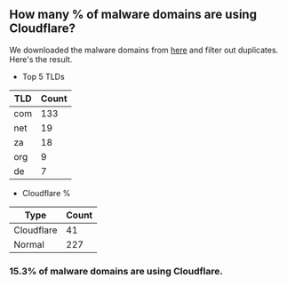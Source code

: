## How many % of malware domains are using Cloudflare?


We downloaded the malware domains from [here](https://urlhaus.abuse.ch) and filter out duplicates.
Here's the result.


[//]: # (start replacement)


- Top 5 TLDs

| TLD | Count |
| --- | --- |
| com | 133 |
| net | 19 |
| za | 18 |
| org | 9 |
| de | 7 |


- Cloudflare %

| Type | Count |
| --- | --- |
| Cloudflare | 41 |
| Normal | 227 |


### 15.3% of malware domains are using Cloudflare.